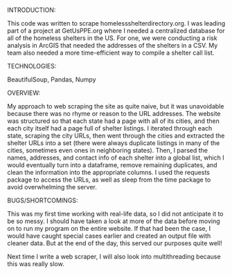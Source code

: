 INTRODUCTION:

This code was written to scrape homelessshelterdirectory.org. I was leading part 
of a project at GetUsPPE.org where I needed a centralized database for all of the
homeless shelters in the US. For one, we were conducting a risk analysis in 
ArcGIS that needed the addresses of the shelters in a CSV. My team also needed 
a more time-efficient way to compile a shelter call list.

TECHNOLOGIES: 

BeautifulSoup, Pandas, Numpy

OVERVIEW:

My approach to web scraping the site as quite naive, but it was unavoidable 
because there was no rhyme or reason to the URL addresses. The website was 
structured so that each state had a page with all of its cities, and then each 
city itself had a page full of shelter listings. I iterated through each state, 
scraping the city URLs, then went through the cities and extracted the shelter 
URLs into a set (there were always duplicate listings in many of the cities, 
sometimes even ones in neighboring states). Then, I parsed the names, addresses,
and contact info of each shelter into a global list, which I would eventually 
turn into a dataframe, remove remaining duplicates, and clean the information into
the appropriate columns. I used the requests package to access the URLs, as well 
as sleep from the time package to avoid overwhelming the server.

BUGS/SHORTCOMINGS:

This was my first time working with real-life data, so I did not anticipate it
to be so messy. I should have taken a look at more of the data before moving
on to run my program on the entire website. If that had been the case, I would
have caught special cases earlier and created an output file with cleaner data.
But at the end of the day, this served our purposes quite well!

Next time I write a web scraper, I will also look into multithreading because
this was really slow.
